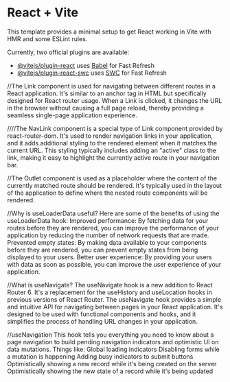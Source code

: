 # React + Vite

This template provides a minimal setup to get React working in Vite with HMR and some ESLint rules.

Currently, two official plugins are available:

- [@vitejs/plugin-react](https://github.com/vitejs/vite-plugin-react/blob/main/packages/plugin-react/README.md) uses [Babel](https://babeljs.io/) for Fast Refresh
- [@vitejs/plugin-react-swc](https://github.com/vitejs/vite-plugin-react-swc) uses [SWC](https://swc.rs/) for Fast Refresh

//The Link component is used for navigating between different routes in a React application. It's similar to an anchor <a> tag in HTML but specifically designed for React router usage. When a Link is clicked, it changes the URL in the browser without causing a full page reload, thereby providing a seamless single-page application experience.

////The NavLink component is a special type of Link component provided by react-router-dom. It's used to render navigation links in your application, and it adds additional styling to the rendered element when it matches the current URL. This styling typically includes adding an "active" class to the link, making it easy to highlight the currently active route in your navigation bar.

//The Outlet component is used as a placeholder where the content of the currently matched route should be rendered. It's typically used in the layout of the application to define where the nested route components will be rendered.

//Why is useLoaderData useful?
Here are some of the benefits of using the useLoaderData hook:
Improved performance: By fetching data for your routes before they are rendered, you can improve the performance of your application by reducing the number of network requests that are made.
Prevented empty states: By making data available to your components before they are rendered, you can prevent empty states from being displayed to your users.
Better user experience: By providing your users with data as soon as possible, you can improve the user experience of your application.

//What is useNavigate?
The useNavigate hook is a new addition to React Router 6. It's a replacement for the useHistory and useLocation hooks in previous versions of React Router. The useNavigate hook provides a simple and intuitive API for navigating between pages in your React application. It's designed to be used with functional components and hooks, and it simplifies the process of handling URL changes in your application.

//useNavigation
This hook tells you everything you need to know about a page navigation to build pending navigation indicators and optimistic UI on data mutations. Things like:
Global loading indicators
Disabling forms while a mutation is happening
Adding busy indicators to submit buttons
Optimistically showing a new record while it's being created on the server
Optimistically showing the new state of a record while it's being updated
